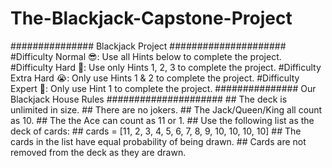 # The-Blackjack-Capstone-Project
############### Blackjack Project #####################  #Difficulty Normal 😎: Use all Hints below to complete the project. #Difficulty Hard 🤔: Use only Hints 1, 2, 3 to complete the project. #Difficulty Extra Hard 😭: Only use Hints 1 &amp; 2 to complete the project. #Difficulty Expert 🤯: Only use Hint 1 to complete the project.  ############### Our Blackjack House Rules #####################  ## The deck is unlimited in size.  ## There are no jokers.  ## The Jack/Queen/King all count as 10. ## The the Ace can count as 11 or 1. ## Use the following list as the deck of cards: ## cards = [11, 2, 3, 4, 5, 6, 7, 8, 9, 10, 10, 10, 10] ## The cards in the list have equal probability of being drawn. ## Cards are not removed from the deck as they are drawn.
